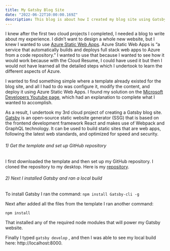 ```yaml
---
title: My Gatsby Blog Site
date: "2022-06-22T10:00:00.169Z"
description: This blog is about how I created my blog site using Gatsby.
---
```



I knew after the first two cloud projects I completed, I needed a blog to write about my experience. I didn’t want to design a whole new website, but I knew I wanted to use [Azure Static Web Apps]( https://docs.microsoft.com/en-us/azure/static-web-apps/overview). Azure Static Web Apps is “a service that automatically builds and deploys full stack web apps to Azure from a code repository.” I wanted to use that because I wanted to see how it would work because with the Cloud Resume, I could have used it but then I would not have learned all the detailed steps which I undertook to learn the different aspects of Azure.

I wanted to find something simple where a template already existed for the blog site, and all I had to do was configure it, modify the content, and deploy it using Azure Static Web Apps. I found my solution on the [Microsoft Developers Youtube page](https://www.youtube.com/watch?v=IZbcpUIke8s), which had an explanation to complete what I wanted to accomplish.

As a result, I undertook my 3rd cloud project of creating a Gatsby blog site. [Gatsby]( https://www.gatsbyjs.com/) is an open-source static website generator (SSG) that is based on the frontend development framework React and makes use of Webpack and GraphQL technology. It can be used to build static sites that are web apps, following the latest web standards, and optimized for speed and security.

###### 1) Get the template and set up GitHub repository

I first downloaded the template and then set up my GitHub repository. I cloned the repository to my desktop.
Here is my [repository](https://github.com/AnupK-GH/gatsby-blog-site).



###### 2) Next I installed Gatsby and ran a local build

To install Gatsby I ran the command:  ```npm install Gatsby-cli -g```

Next after added all the files from the template I ran another command: 

```npm install ```

That installed any of the required node modules that will power my Gatsby website. 

Finally I typed  ```gatsby develop``` , and then I was able to see my local build here: http://localhost:8000.
